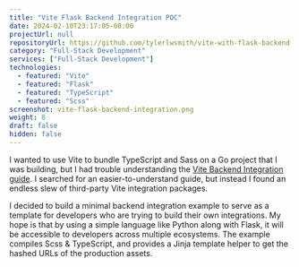 ```yaml
---
title: "Vite Flask Backend Integration POC"
date: 2024-02-10T23:17:05-08:00
projectUrl: null
repositoryUrl: https://github.com/tylerlwsmith/vite-with-flask-backend
category: "Full-Stack Development"
services: ["Full-Stack Development"]
technologies:
  - featured: "Vite"
  - featured: "Flask"
  - featured: "TypeScript"
  - featured: "Scss"
screenshot: vite-flask-backend-integration.png
weight: 8
draft: false
hidden: false
---
```


I wanted to use Vite to bundle TypeScript and Sass on a Go project that I was building, but I had trouble understanding the [Vite Backend Integration guide](https://vitejs.dev/guide/backend-integration.html). I searched for an easier-to-understand guide, but instead I found an endless slew of third-party Vite integration packages.

I decided to build a minimal backend integration example to serve as a template for developers who are trying to build their own integrations. My hope is that by using a simple language like Python along with Flask, it will be accessible to developers across multiple ecosystems. The example compiles Scss & TypeScript, and provides a Jinja template helper to get the hashed URLs of the production assets.
